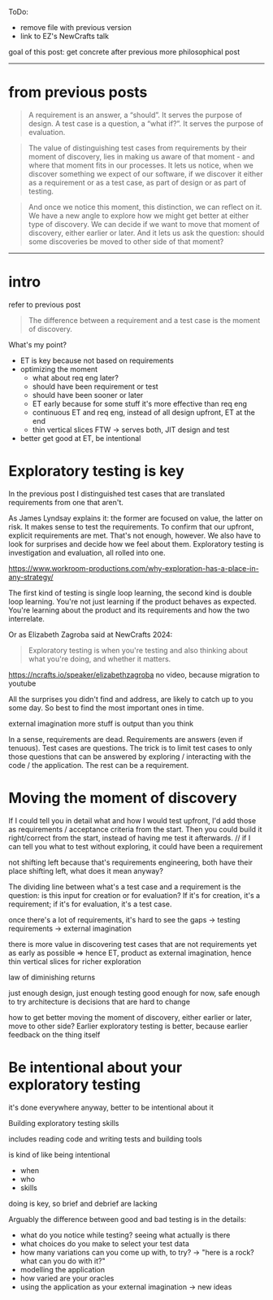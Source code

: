 <!--
.. title: Optimizing for moments of discovery
.. slug: optimizing-for-moments-of-discovery
.. date: 2024-08-03
.. category: 
.. tags: 
.. type: text
-->

ToDo:
- remove file with previous version
- link to EZ's NewCrafts talk

goal of this post: get concrete after previous more philosophical post

---

# from previous posts

> A requirement is an answer, a “should”. It serves the purpose of design. A test case is a question, a “what if?”. It serves the purpose of evaluation.

> The value of distinguishing test cases from requirements by their moment of discovery, lies in making us aware of that moment - and where that moment fits in our processes. It lets us notice, when we discover something we expect of our software, if we discover it either as a requirement or as a test case, as part of design or as part of testing.

> And once we notice this moment, this distinction, we can reflect on it. We have a new angle to explore how we might get better at either type of discovery. We can decide if we want to move that moment of discovery, either earlier or later. And it lets us ask the question: should some discoveries be moved to other side of that moment?

---

# intro
refer to previous post

> The difference between a requirement and a test case is the moment of discovery.

What's my point?
- ET is key because not based on requirements
- optimizing the moment
	- what about req eng later?
	- should have been requirement or test
	- should have been sooner or later
	- ET early because for some stuff it's more effective than req eng
	- continuous ET and req eng, instead of all design upfront, ET at the end
	- thin vertical slices FTW -> serves both, JIT design and test
- better get good at ET, be intentional


# Exploratory testing is key

In the previous post I distinguished test cases that are translated requirements from one that aren't.

As James Lyndsay explains it: the former are focused on value, the latter on risk. It makes sense to test the requirements. To confirm that our upfront, explicit requirements are met. That's not enough, however. We also have to look for surprises and decide how we feel about them. Exploratory testing is investigation and evaluation, all rolled into one.

https://www.workroom-productions.com/why-exploration-has-a-place-in-any-strategy/

The first kind of testing is single loop learning, the second kind is double loop learning. You're not just learning if the product behaves as expected. You're learning about the product and its requirements and how the two interrelate.

Or as Elizabeth Zagroba said at NewCrafts 2024:

> Exploratory testing is when you're testing and also thinking about what you're doing, and whether it matters.

https://ncrafts.io/speaker/elizabethzagroba no video, because migration to youtube

All the surprises you didn't find and address, are likely to catch up to you some day. So best to find the most important ones in time.

external imagination
more stuff is output than you think

In a sense, requirements are dead. Requirements are answers (even if tenuous). Test cases are questions. The trick is to limit test cases to only those questions that can be answered by exploring / interacting with the code / the application. The rest can be a requirement.


# Moving the moment of discovery

If I could tell you in detail what and how I would test upfront, I'd add those as requirements / acceptance criteria from the start. Then you could build it right/correct from the start, instead of having me test it afterwards. // if I can tell you what to test without exploring, it could have been a requirement

<!-- is this just a post about why exploratory testing is important and how to get good at it? -->

<!--
	how does it tie in to the moment of discovery thing
	translated requirements vs ET
	moving the moment of discovery: should this have been a requirement? should this have been a test? how to get better at both? should we have required or tested this sooner or later?
-->

not shifting left because that's requirements engineering, both have their place
shifting left, what does it mean anyway?

The dividing line between what's a test case and a requirement is the question: is this input for creation or for evaluation? If it's for creation, it's a requirement; if it's for evaluation, it's a test case.

once there's a lot of requirements, it's hard to see the gaps -> testing requirements -> external imagination

there is more value in discovering test cases that are not requirements yet as early as possible
=> hence ET, product as external imagination, hence thin vertical slices for richer exploration

law of diminishing returns

just enough design, just enough testing
good enough for now, safe enough to try
architecture is decisions that are hard to change

how to get better
moving the moment of discovery, either earlier or later, move to other side?
Earlier exploratory testing is better, because earlier feedback on the thing itself


# Be intentional about your exploratory testing
it's done everywhere anyway, better to be intentional about it

Building exploratory testing skills

includes reading code and writing tests and building tools

is kind of like being intentional

- when
- who
- skills

doing is key, so brief and debrief are lacking

Arguably the difference between good and bad testing is in the details:

- what do you notice while testing? seeing what actually is there
- what choices do you make to select your test data
- how many variations can you come up with, to try? -> "here is a rock? what can you do with it?"
- modelling the application
- how varied are your oracles
- using the application as your external imagination -> new ideas
